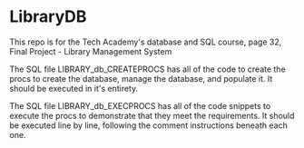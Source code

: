 # LibraryDB

This repo is for the Tech Academy's database and SQL course, page 32, Final Project - Library Management System

The SQL file LIBRARY_db_CREATEPROCS has all of the code to create the procs to create the database, manage the database, and populate it.
It should be executed in it's entirety.

The SQL file LIBRARY_db_EXECPROCS has all of the code snippets to execute the procs to demonstrate that they meet the requirements.
It should be executed line by line, following the comment instructions beneath each one.
